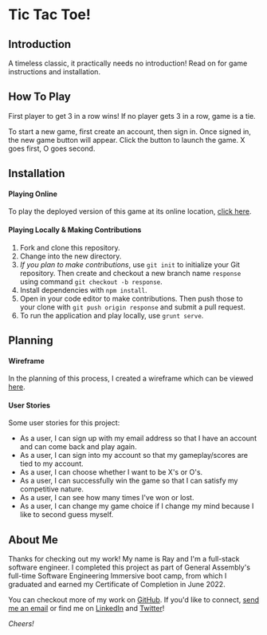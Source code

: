 # Tic Tac Toe!

## Introduction

A timeless classic, it practically needs no introduction! Read on for game instructions and installation.

## How To Play

First player to get 3 in a row wins!
If no player gets 3 in a row, game is a tie.

To start a new game, first create an account, then sign in. Once signed in, the new game button will appear. Click the button to launch the game. X goes first, O goes second.

## Installation

#### Playing Online

To play the deployed version of this game at its online location, [click here](https://raytrott.github.io/tic-tac-toe-client/).

#### Playing Locally & Making Contributions

1. Fork and clone this repository.
1. Change into the new directory.
1. *If you plan to make contributions*, use `git init` to initialize your Git repository. Then create and checkout a new branch name `response` using command `git checkout -b response`.
1. Install dependencies with `npm install`.
1. Open in your code editor to make contributions. Then push those to your clone with `git push origin response` and submit a pull request.
1. To run the application and play locally, use `grunt serve`.

## Planning

#### Wireframe

In the planning of this process, I created a wireframe which can be viewed [here](https://i.imgur.com/d1zBoHT.jpg).

#### User Stories

Some user stories for this project:

- As a user, I can sign up with my email address so that I have an account and can come back and play again.
- As a user, I can sign into my account so that my gameplay/scores are tied to my account.
- As a user, I can choose whether I want to be X's or O's.
- As a user, I can successfully win the game so that I can satisfy my competitive nature.
- As a user, I can see how many times I've won or lost.
- As a user, I can change my game choice if I change my mind because I like to second guess myself.

## About Me

Thanks for checking out my work! My name is Ray and I'm a full-stack software engineer. I completed this project as part of General Assembly's full-time Software Engineering Immersive boot camp, from which I graduated and earned my Certificate of Completion in June 2022. 

You can checkout more of my work on [GitHub](https://github.com/raytrott). If you'd like to connect, [send me an email](mailto:raytrottdev@gmail.com) or find me on [LinkedIn](https://www.linkedin.com/in/ray-trott/) and [Twitter](https://twitter.com/raytrott_)!

*Cheers!*
